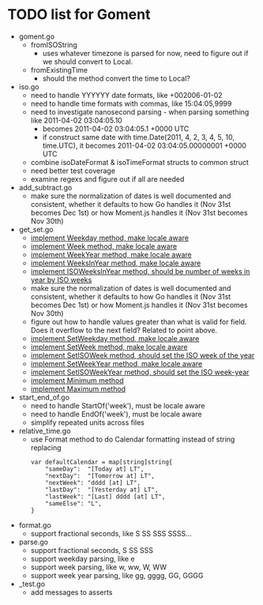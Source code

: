 # TODO list for Goment
* goment.go
    * fromISOString
        * uses whatever timezone is parsed for now, need to figure out if we should convert to Local. 
    * fromExistingTime
        * should the method convert the time to Local?
* iso.go
    * need to handle YYYYYY date formats, like +002006-01-02
    * need to handle time formats with commas, like 15:04:05,9999
    * need to investigate nanosecond parsing - when parsing something like 2011-04-02 03:04:05.10
        * becomes 2011-04-02 03:04:05.1 +0000 UTC
        * if construct same date with time.Date(2011, 4, 2, 3, 4, 5, 10, time.UTC), it becomes 2011-04-02 03:04:05.00000001 +0000 UTC
    * combine isoDateFormat & isoTimeFormat structs to common struct
    * need better test coverage
    * examine regexs and figure out if all are needed
* add_subtract.go
    * make sure the normalization of dates is well documented and consistent, whether it defaults to how Go handles it (Nov 31st becomes Dec 1st) or how Moment.js handles it (Nov 31st becomes Nov 30th)
* get_set.go
    * [implement Weekday method, make locale aware](https://momentjs.com/docs/#/get-set/weekday/)
    * [implement Week method, make locale aware](https://momentjs.com/docs/#/get-set/week/)
    * [implement WeekYear method, make locale aware](https://momentjs.com/docs/#/get-set/week-year/)
    * [implement WeeksInYear method, make locale aware](https://momentjs.com/docs/#/get-set/weeks-in-year/)
    * [implement ISOWeeksInYear method, should be number of weeks in year by ISO weeks](https://momentjs.com/docs/#/get-set/iso-weeks-in-year/)
    * make sure the normalization of dates is well documented and consistent, whether it defaults to how Go handles it (Nov 31st becomes Dec 1st) or how Moment.js handles it (Nov 31st becomes Nov 30th)
    * figure out how to handle values greater than what is valid for field. Does it overflow to the next field? Related to point above.
    * [implement SetWeekday method, make locale aware](https://momentjs.com/docs/#/get-set/weekday/)
    * [implement SetWeek method, make locale aware](https://momentjs.com/docs/#/get-set/week/)
    * [implement SetISOWeek method, should set the ISO week of the year](https://momentjs.com/docs/#/get-set/iso-week/)
    * [implement SetWeekYear method, make locale aware](https://momentjs.com/docs/#/get-set/week-year/)
    * [implement SetISOWeekYear method, should set the ISO week-year](https://momentjs.com/docs/#/get-set/iso-week-year/)
    * [implement Minimum method](https://momentjs.com/docs/#/get-set/min/)
    * [implement Maximum method](https://momentjs.com/docs/#/get-set/max/)
* start_end_of.go
    * need to handle StartOf('week'), must be locale aware
    * need to handle EndOf('week'), must be locale aware
    * simplify repeated units across files
* relative_time.go
    * use Format method to do Calendar formatting instead of string replacing
        ``` 
        var defaultCalendar = map[string]string{
            "sameDay":  "[Today at] LT",
            "nextDay":  "[Tomorrow at] LT",
            "nextWeek": "dddd [at] LT",
            "lastDay":  "[Yesterday at] LT",
            "lastWeek": "[Last] dddd [at] LT",
            "sameElse": "L",
        }
        ```
* format.go
    * support fractional seconds, like S SS SSS SSSS...
* parse.go
    * support fractional seconds, S SS SSS
    * support weekday parsing, like e
    * support week parsing, like w, ww, W, WW
    * support week year parsing, like gg, gggg, GG, GGGG
* _test.go
    * add messages to asserts